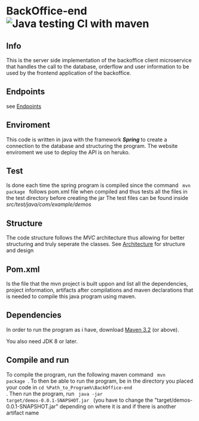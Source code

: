 # BackOffice-end![Java testing CI with maven](https://github.com/Projektgrupp17/BackOffice-backend/workflows/Java%20testing%20CI%20with%20maven/badge.svg)

## Info
This is the server side implementation of the backoffice client microservice that handles the call to the database, orderflow and user information to be used by the frontend application of the backoffice.

## Endpoints
see [Endpoints](https://github.com/Projektgrupp17/BackOffice-backend/wiki/7-Endpoint)

## Enviroment
This code is written in java with the framework <b><em> Spring </em></b> to create a connection to the database and structuring the program. The website enviroment we use to deploy the API is on heruko.

## Test
Is done each time the spring program is compiled since the command <code> mvn package </code> follows pom.xml file when compiled and thus tests all the files in the test directory before creating the jar
The test files can be found inside <i> src/test/java/com/example/demos </i>

## Structure
The code structure follows the <em> MVC </em> architecture thus allowing for better structuring and truly seperate the classes.
See [Architecture](https://github.com/Projektgrupp17/BackOffice-backend/wiki/2-Architecture) for structure and design

## Pom.xml 
Is the file that the mvn project is built uppon and list all the dependencies, project information, artifacts after compilations and maven declarations that is needed to compile this java program using maven.

## Dependencies
In order to run the program as i have, download [Maven 3.2](https://maven.apache.org/download.cgi) (or above).

You also need JDK 8 or later.


## Compile and run

To compile the program, run the following maven command <code> mvn package </code>.
To then be able to run the program, be in the directory you placed your code in <code>cd %Path_to_Program%\BackOffice-end </code>.
Then run the program, run <code> java -jar target/demos-0.0.1-SNAPSHOT.jar </code> (you have to change the "target/demos-0.0.1-SNAPSHOT.jar" depending on where it is and if there is another artifact name

